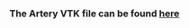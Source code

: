 ### The Artery VTK file can be found [here](https://uofutah-my.sharepoint.com/:u:/g/personal/u1447701_umail_utah_edu/EUxpMVqfRAJIpOyc140qSAcBDF2pTSuy9kWG48s1589xCQ?e=W4b0hb) 
